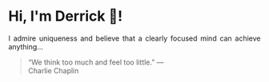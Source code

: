 # Hi, I'm Derrick 👋!
<p align="justify">I admire uniqueness and believe that a clearly focused mind can achieve anything...</p> 
<!-- #quote-start -->
<blockquote>&ldquo;We think too much and feel too little.&rdquo; &mdash; <footer>Charlie Chaplin</footer></blockquote>
<!-- #quote-end -->

